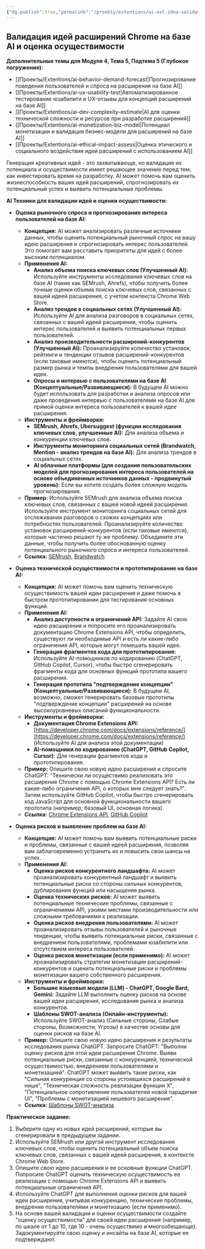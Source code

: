 ```yaml
---
{"dg-publish":true,"permalink":"/proekty/extentions/ai-ext-idea-validation/","dgPassFrontmatter":true}
---
```




## Валидация идей расширений Chrome на базе AI и оценка осуществимости

**Дополнительные темы для Модуля 4, Тема 5, Подтема 5 (Глубокое погружение):**

*   [[Проекты/Extentions/ai-behavior-demand-forecast\|Прогнозирование поведения пользователей и спроса на расширения на базе AI]]
*   [[Проекты/Extentions/ai-ux-usability-test\|Автоматизированное тестирование юзабилити и UX-отзывы для концепций расширений на базе AI]]
*   [[Проекты/Extentions/ai-dev-complexity-estimate\|AI для оценки технической сложности и ресурсов при разработке расширений]]
*   [[Проекты/Extentions/ai-monetization-biz-model\|Потенциал монетизации и валидация бизнес-модели для расширений на базе AI]]
*   [[Проекты/Extentions/ai-ethical-impact-assess\|Оценка этического и социального воздействия идей расширений с использованием AI]]


Генерация креативных идей - это захватывающе, но валидация их потенциала и осуществимости имеет решающее значение перед тем, как инвестировать время на разработку. AI может помочь вам оценить жизнеспособность ваших идей расширений, спрогнозировать их потенциальный успех и выявить потенциальные проблемы.

**AI Техники для валидации идей и оценки осуществимости:**

*   **Оценка рыночного спроса и прогнозирование интереса пользователей на базе AI:**
    *   **Концепция:** AI может анализировать различные источники данных, чтобы оценить потенциальный рыночный спрос на вашу идею расширения и спрогнозировать интерес пользователей. Это помогает вам расставить приоритеты для идей с более высоким потенциалом.
    *   **Применения AI:**
        *   **Анализ объема поиска ключевых слов (Улучшенный AI):** Используйте инструменты исследования ключевых слов на базе AI (такие как SEMrush, Ahrefs), чтобы получить более точные оценки объема поиска ключевых слов, связанных с вашей идеей расширения, с учетом контекста Chrome Web Store.
        *   **Анализ трендов в социальных сетях (Улучшенный AI):** Используйте AI для анализа разговоров в социальных сетях, связанных с вашей идеей расширения, чтобы оценить интерес пользователей и выявить потенциальных первых пользователей.
        *   **Анализ производительности расширений-конкурентов (Улучшенный AI):** Проанализируйте количество установок, рейтинги и тенденции отзывов расширений-конкурентов (если таковые имеются), чтобы оценить потенциальный размер рынка и темпы внедрения пользователями для вашей идеи.
        *   **Опросы и интервью с пользователями на базе AI (Концептуальные/Развивающиеся):** В будущем AI можно будет использовать для разработки и анализа опросов или даже проведения интервью с пользователями на базе AI для прямой оценки интереса пользователей к вашей идее расширения.
    *   **Инструменты и фреймворки:**
        *   **SEMrush, Ahrefs, Ubersuggest (функции исследования ключевых слов, улучшенные AI):** Для анализа объема и конкуренции ключевых слов.
        *   **Инструменты мониторинга социальных сетей (Brandwatch, Mention - анализ трендов на базе AI):** Для анализа трендов в социальных сетях.
        *   **AI облачные платформы (для создания пользовательских моделей для прогнозирования интереса пользователей на основе объединенных источников данных - продвинутый уровень):** Если вы хотите создать более сложную модель прогнозирования.
    *   **Пример:** Используйте SEMrush для анализа объема поиска ключевых слов, связанных с вашей новой идеей расширения. Используйте инструмент мониторинга социальных сетей для отслеживания разговоров о схожих концепциях или потребностях пользователей. Проанализируйте количество установок расширений-конкурентов (если таковые имеются), которые частично решают ту же проблему. Объедините эти данные, чтобы получить более обоснованную оценку потенциального рыночного спроса и интереса пользователей.
    *   **Ссылка:** [SEMrush](https://www.semrush.com/), [Brandwatch](https://www.brandwatch.com/)

*   **Оценка технической осуществимости и прототипирование на базе AI:**
    *   **Концепция:** AI может помочь вам оценить техническую осуществимость вашей идеи расширения и даже помочь в быстром прототипировании для тестирования основных функций.
    *   **Применения AI:**
        *   **Анализ доступности и ограничений API:** Задайте AI свою идею расширения и попросите его проанализировать документацию Chrome Extensions API, чтобы определить, существуют ли необходимые API и есть ли какие-либо ограничения API, которые могут помешать вашей идее.
        *   **Генерация фрагментов кода для прототипирования:** Используйте AI-помощников по кодированию (ChatGPT, GitHub Copilot, Cursor), чтобы быстро сгенерировать фрагменты кода для основных функций прототипа вашего расширения.
        *   **Генерация прототипа "подтверждение концепции" (Концептуальные/Развивающиеся):** В будущем AI, возможно, сможет генерировать базовые прототипы "подтверждение концепции" расширений на основе высокоуровневых описаний функциональности.
    *   **Инструменты и фреймворки:**
        *   **Документация Chrome Extensions API:** [https://developer.chrome.com/docs/extensions/reference/](https://developer.chrome.com/docs/extensions/reference/) (Используйте AI для анализа этой документации)
        *   **AI-помощники по кодированию (ChatGPT, GitHub Copilot, Cursor):** Для генерации фрагментов кода и прототипирования.
    *   **Пример:** Опишите свою новую идею расширения и спросите ChatGPT: "Технически ли осуществимо реализовать это расширение Chrome с помощью Chrome Extensions API? Есть ли какие-либо ограничения API, о которых мне следует знать?". Затем используйте GitHub Copilot, чтобы быстро сгенерировать код JavaScript для основной функциональности вашего прототипа (например, базовый UI, основная логика).
    *   **Ссылка:** [Chrome Extensions API](https://developer.chrome.com/docs/extensions/reference/), [GitHub Copilot](https://github.com/features/copilot)

*   **Оценка рисков и выявление проблем на базе AI:**
    *   **Концепция:** AI может помочь вам выявить потенциальные риски и проблемы, связанные с вашей идеей расширения, позволяя вам заблаговременно устранить их и повысить свои шансы на успех.
    *   **Применения AI:**
        *   **Оценка рисков конкурентного ландшафта:** AI может проанализировать конкурентный ландшафт и выявить потенциальные риски со стороны сильных конкурентов, дублирования функций или насыщения рынка.
        *   **Оценка технических рисков:** AI может выявить потенциальные технические проблемы, связанные с ограничениями API, узкими местами производительности или сложными требованиями к реализации.
        *   **Оценка рисков внедрения пользователями:** AI может проанализировать отзывы пользователей и рыночные тенденции, чтобы выявить потенциальные риски, связанные с внедрением пользователями, проблемами юзабилити или отсутствием интереса пользователей.
        *   **Оценка рисков монетизации (если применимо):** AI может проанализировать стратегии монетизации расширений-конкурентов и оценить потенциальные риски и проблемы монетизации вашего собственного расширения.
    *   **Инструменты и фреймворки:**
        *   **Большие языковые модели (LLM) - ChatGPT, Google Bard, Gemini:** Задайте LLM выполнить оценку рисков на основе вашей идеи расширения, исследования рынка и анализа конкурентов.
        *   **Шаблоны SWOT-анализа (Онлайн-инструменты):** Используйте SWOT-анализ (Сильные стороны, Слабые стороны, Возможности, Угрозы) в качестве основы для оценки рисков на базе AI.
    *   **Пример:** Опишите свою новую идею расширения и результаты исследования рынка ChatGPT. Запросите ChatGPT: "Выполни оценку рисков для этой идеи расширения Chrome. Выяви потенциальные риски, связанные с конкуренцией, технической осуществимостью, внедрением пользователями и монетизацией". ChatGPT может выявить такие риски, как "Сильная конкуренция со стороны устоявшихся расширений в нише", "Техническая сложность реализации функции X", "Потенциальное сопротивление пользователей новой парадигме UI", "Проблемы с монетизацией нишевого расширения".
    *   **Ссылка:** [Шаблоны SWOT-анализа](https://www.google.com/search?q=swot+analysis+template)

**Практическое задание:**

1.  Выберите одну из новых идей расширений, которые вы сгенерировали в предыдущем задании.
2.  Используйте SEMrush или другой инструмент исследования ключевых слов, чтобы оценить потенциальный объем поиска ключевых слов, связанных с вашей идеей расширения, в контексте Chrome Web Store.
3.  Опишите свою идею расширения и ее основные функции ChatGPT. Попросите ChatGPT оценить техническую осуществимость ее реализации с помощью Chrome Extensions API и выявить потенциальные ограничения API.
4.  Используйте ChatGPT для выполнения оценки рисков для вашей идеи расширения, учитывая конкуренцию, технические проблемы, внедрение пользователями и монетизацию (если применимо).
5.  На основе вашей валидации и оценки осуществимости создайте "оценку осуществимости" для своей идеи расширения (например, по шкале от 1 до 10, где 10 - очень осуществимо и многообещающе). Задокументируйте свою оценку и инсайты на базе AI, которые ее подтверждают.

